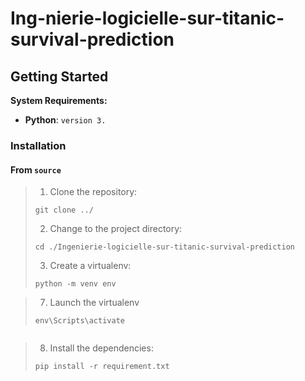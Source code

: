 # Ing-nierie-logicielle-sur-titanic-survival-prediction



##  Getting Started

**System Requirements:**

* **Python**: `version 3.`

###  Installation

<h4>From <code>source</code></h4>

> 1. Clone the  repository:
>
> ```console
> git clone ../
> ```
>
> 2. Change to the project directory:
> ```console
> cd ./Ingenierie-logicielle-sur-titanic-survival-prediction
> ```
>
> 3. Create a virtualenv:
> ```console
> python -m venv env
> ```
>


>
> 7. Launch the virtualenv
> ```console
> env\Scripts\activate

> ```
>

>
> 8. Install the dependencies:
> ```console
> pip install -r requirement.txt
>
> ```
>
